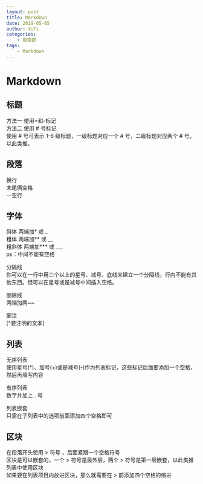 ```yaml
---
layout: post
title: Markdown
date: 2019-05-05
author: XuYi
categories:
    - 前端部
tags:
    - Markdown
---
```

Markdown  
= 

标题  
-
方法一 使用=和-标记  
方法二  使用 # 号标记  
使用 # 号可表示 1-6 级标题，一级标题对应一个 # 号，二级标题对应两个 # 号，以此类推。

段落  
-  
换行  
末尾俩空格  
一空行 

字体  
-
斜体 两端加* 或 _  
粗体 两端加** 或 __  
粗斜体 两端加*** 或 ___  
ps：中间不能有空格

分隔线  
你可以在一行中用三个以上的星号、减号、底线来建立一个分隔线，行内不能有其他东西。但可以在星号或是减号中间插入空格。

删除线  
两端加两~~

脚注  
[^要注明的文本] 

列表 
- 
无序列表  
使用星号(*)、加号(+)或是减号(-)作为列表标记，这些标记后面要添加一个空格，然后再填写内容  

有序列表  
数字并加上 . 号  

列表嵌套  
只需在子列表中的选项前面添加四个空格即可 

区块  
-
在段落开头使用 > 符号 ，后面紧跟一个空格符号  
区块是可以嵌套的，一个 > 符号是最外层，两个 > 符号是第一层嵌套，以此类推  
列表中使用区块  
如果要在列表项目内放进区块，那么就需要在 > 前添加四个空格的缩进